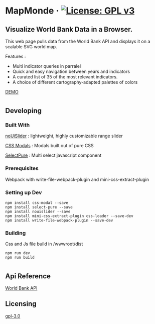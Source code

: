 # MapMonde &middot; [![License: GPL v3](https://img.shields.io/badge/License-GPL%20v3-blue.svg)](https://www.gnu.org/licenses/gpl-3.0)

## Visualize World Bank Data in a Browser.

This web page pulls data from the World Bank API and displays it on a scalable SVG world map.

Features : 
- Multi indicator queries in parralel
- Quick and easy navigation between years and indicators
- A curated list of 35 of the most relevant indicators.
- A choice of different cartography-adapted palettes of colors

[DEMO](https://mapmonde.netlify.com/)

#
## Developing

### Built With

[noUiSlider](https://github.com/leongersen/noUiSlider) : lightweight, highly customizable range slider

[CSS Modals](https://github.com/drublic/css-modal) : Modals built out of pure CSS

[SelectPure](https://github.com/maksymddd/select-pure) : Multi select javascript component

### Prerequisites
Webpack with write-file-webpack-plugin and mini-css-extract-plugin

### Setting up Dev

```shell
npm install css-modal --save
npm install select-pure --save
npm install nouislider --save
npm install mini-css-extract-plugin css-loader --save-dev
npm install write-file-webpack-plugin --save-dev
```

### Building

Css and Js file build in /wwwroot/dist

```shell
npm run dev
npm run build
```
#
## Api Reference

[World Bank API](https://datahelpdesk.worldbank.org/knowledgebase/articles/889392-api-documentation)



## Licensing

[gpl-3.0](https://www.gnu.org/licenses/gpl-3.0.en.html)